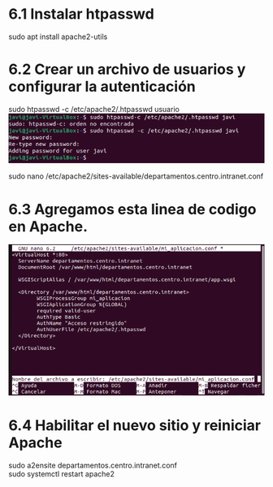 # 6.1 Instalar htpasswd
sudo apt install apache2-utils  

# 6.2 Crear un archivo de usuarios y configurar la autenticación
sudo htpasswd -c /etc/apache2/.htpasswd usuario  
![imagen1](../Foto/6.1.png)  

sudo nano /etc/apache2/sites-available/departamentos.centro.intranet.conf  

# 6.3 Agregamos esta linea de codigo en Apache.
![imagen1](../Foto/6.3.png)  


# 6.4 Habilitar el nuevo sitio y reiniciar Apache
sudo a2ensite departamentos.centro.intranet.conf  
sudo systemctl restart apache2